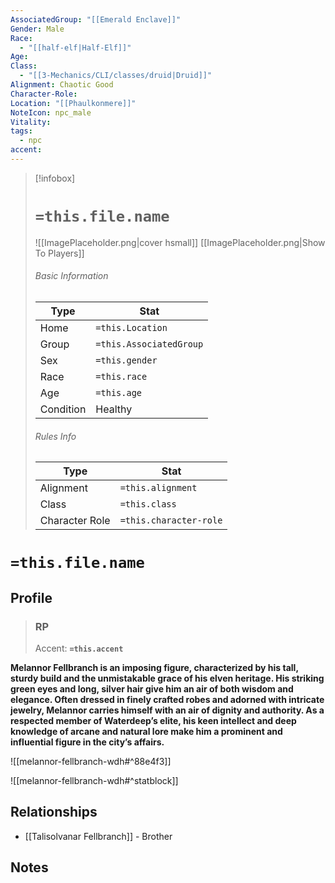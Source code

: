 ```yaml
---
AssociatedGroup: "[[Emerald Enclave]]"
Gender: Male
Race:
  - "[[half-elf|Half-Elf]]"
Age: 
Class:
  - "[[3-Mechanics/CLI/classes/druid|Druid]]"
Alignment: Chaotic Good
Character-Role: 
Location: "[[Phaulkonmere]]"
NoteIcon: npc_male
Vitality: 
tags:
  - npc
accent:
---
```




> [!infobox]
> # `=this.file.name`
> ![[ImagePlaceholder.png|cover hsmall]]
> [[ImagePlaceholder.png|Show To Players]]
> ###### Basic Information
> Type |  Stat |
> ---|---|
> Home | `=this.Location` |
> Group | `=this.AssociatedGroup` |
> Sex | `=this.gender` |
> Race | `=this.race` |
> Age | `=this.age` |
> Condition | Healthy |
> ###### Rules Info
> Type |  Stat |
> ---|---|
> Alignment | `=this.alignment` |
> Class | `=this.class` |
> Character Role | `=this.character-role` |

# `=this.file.name`
## Profile

> ### RP
> Accent: **`=this.accent`**

**Melannor Fellbranch is an imposing figure, characterized by his tall, sturdy build and the unmistakable grace of his elven heritage. His striking green eyes and long, silver hair give him an air of both wisdom and elegance. Often dressed in finely crafted robes and adorned with intricate jewelry, Melannor carries himself with an air of dignity and authority. As a respected member of Waterdeep’s elite, his keen intellect and deep knowledge of arcane and natural lore make him a prominent and influential figure in the city’s affairs.**

![[melannor-fellbranch-wdh#^88e4f3]]

![[melannor-fellbranch-wdh#^statblock]]

## Relationships
- [[Talisolvanar Fellbranch]] - Brother

## Notes
